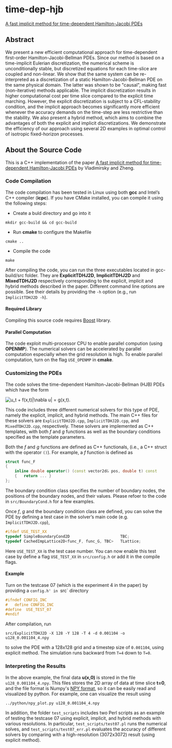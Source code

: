 # time-dep-hjb
[A fast implicit method for time-dependent Hamilton-Jacobi PDEs](http://www.cs.columbia.edu/~cxz/TimeDepHJB/)

## Abstract
We present a new efficient computational approach for time-dependent first-order Hamilton-Jacobi-Bellman PDEs. Since our method is based on a time-implicit Eulerian discretization, the numerical scheme is unconditionally stable, but discretized equations for each time-slice are coupled and non-linear. We show that the same system can be re-interpreted as a discretization of a static Hamilton-Jacobi-Bellman PDE on the same physical domain. The latter was shown to be "causal", making fast (non-iterative) methods applicable. The implicit discretization results in higher computational cost per time slice compared to the explicit time marching. However, the explicit discretization is subject to a CFL-stability condition, and the implicit approach becomes significantly more efficient whenever the accuracy demands on the time-step are less restrictive than the stability. We also present a hybrid method, which aims to combine the advantages of both the explicit and implicit discretizations. We demonstrate the efficiency of our approach using several 2D examples in optimal control of isotropic fixed-horizon processes.

## About the Source Code
This is a C++ implementation of the paper [A fast implicit method for time-dependent Hamilton-Jacobi PDEs](http://www.cs.columbia.edu/~cxz/TimeDepHJB/) by Vladimirsky and Zheng.

### Code Compilation
The code compilation has been tested in Linux using both __gcc__ and Intel’s C++ compiler (__icpc__). If you have CMake installed, you can compile it using the following steps:

* Create a buld directory and go into it
```
mkdir gcc-build && cd gcc-build
```
* Run __cmake__ to configure the Makefile
```
cmake ..
```
* Compile the code
```
make
```
After compiling the code, you can run the three executables located in gcc-build/src folder. They are __ExplicitTDHJ2D__, __ImplicitTDHJ2D__ and __MixedTDHJ2D__ respectively corresponding to the explicit, implicit and hybrid methods described in the paper. Different command line options are possible. See their details by providing the `-h` option (e.g., run `ImplicitTDHJ2D -h`).

#### Required Library
Compiling this source code requires [Boost](http://www.boost.org/) library.

#### Parallel Computation
The code exploit multi-processor CPU to enable parallel compution (using __OPENMP__). The numerical solvers can be accelerated by parallel computation especially when the grid resolution is high. To enable parallel computation, turn on the flag `USE_OPENMP` in __cmake__.

### Customizing the PDEs
The code solves the time-dependent Hamilton-Jacobi-Bellman (HJB) PDEs which have the form

![$$u_t + f(x,t)|\nabla u| = g(x,t).$$](https://raw.githubusercontent.com/cxzheng/time-dep-hjb/master/images/jqjt6g4.png)

This code includes three different numerical solvers for this type of PDE, namely the explicit, implicit, and hybrid methods. The main C++ files for these solvers are `ExplicitTDHJ2D.cpp`, `ImplicitTDHJ2D.cpp`, and `MixedTDHJ2D.cpp`, respectively. 
These solvers are implemented as C++ templates, with both _f_ and _g_ functions as well as the boundary conditions specified 
as the template parameters.

Both the _f_ and _g_ functions are defined as C++ functionals, (i.e., a C++ struct with the operator `()`). For example, a _f_ function is defined as
```C++
struct func_F
{
    inline double operator() (const vector2d& pos, double t) const
    {   return ... }
};
```
The boundary condition class specifies the number of boundary nodes, the positions of the boundary nodes, and their values. Please refoer to the code in `src/BoundaryCond.h` for a few examples.

Once _f_, _g_ and the boundary condition class are defined, you can solve the PDE by defining a test case in the solver’s main code (e.g. `ImplicitTDHJ2D.cpp`),
```C++
#ifdef USE_TEST_XX
typedef SimpleBoundaryCond2D                      TBC;
typedef CachedImpLattice2D<func_F, func_G, TBC>   TLattice;
```
Here `USE_TEST_XX` is the test case number. You can now enable this test case by define a flag `USE_TEST_XX` in `src/config.h` or add it in the compile flags.

#### Example
Turn on the testcase 07 (which is the experiment 4 in the paper) by providing a `config.h' in `src` directory
```C++
#ifndef CONFIG_INC
#   define CONFIG_INC
#define  USE_TEST_07
#endif
```
After compilation, run 
```
src/ExplicitTDHJ2D -X 128 -Y 128 -T 4 -d 0.001104 -o u128_0.001104_4.npy
```
to solve the PDE with a 128x128 grid and a timestep size of `0.001104`, using explicit method. The simulation runs backward from `T=4` down to `T=0`.

### Interpreting the Results
In the above example, the final data __u(x,0)__ is stored in the file `u128_0.001104_4.npy`. This files stores the 2D array of data at time slice __t=0__, and the file format is Numpy's [NPY format](https://docs.scipy.org/doc/numpy-dev/neps/npy-format.html), so it can be easily read and visualized by python. For example, one can visualize the result using
```
../python/npy_plot.py u128_0.001104_4.npy
```
In addition, the folder `test_scripts` includes two Perl scripts as an example of testing the testcase 07 using explicit, implicit, and hybrid methods with various resolutions. In particular, `test_scripts/test07.pl` runs the numerical solves, and `test_scripts/test07_err.pl` evaluates the accuracy of different solvers by comparing with a high-resolution (3072x3072) result (using explicit method).
